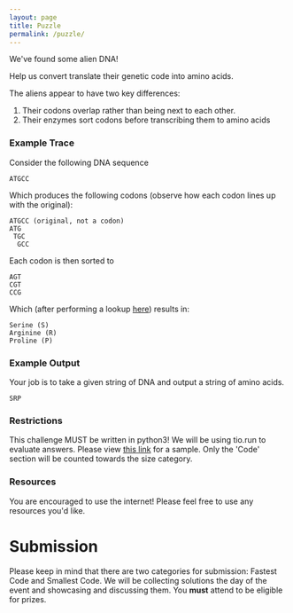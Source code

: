 ```yaml
---
layout: page
title: Puzzle
permalink: /puzzle/
---
```

We've found some alien DNA!

Help us convert translate their genetic code into amino acids.

The aliens appear to have two key differences:

1. Their codons overlap rather than being next to each other.
2. Their enzymes sort codons before transcribing them to amino acids

### Example Trace
Consider the following DNA sequence

```
ATGCC
```

Which produces the following codons (observe how each codon lines up with the original):

```
ATGCC (original, not a codon)
ATG
 TGC
  GCC
```

Each codon is then sorted to

```
AGT
CGT
CCG
```

Which (after performing a lookup [here](https://en.wikipedia.org/wiki/DNA_codon_table)) results in:

```
Serine (S)
Arginine (R)
Proline (P)
```

### Example Output
Your job is to take a given string of DNA and output a string of amino acids.

```
SRP
```
### Restrictions
This challenge MUST be written in python3! We will be using tio.run to evaluate answers. Please view [this link](https://tio.run/##ZVHLTsMwELz7K1buoYlURSBuSDlUIHpDCHpBCFWm2SSGeB3ZG0r4@WDnQQ@9OJtdz8zOuO25tnQzDCt4sQahauyHajwYXdUMlYUaHQofRodpBDnI3XxJOaQ1g2pOqvfANYK3TcfakhRiBa@2c1B2dIydwIV@YiuwBHaKfGmdSX7SWwEgpYSHi6uxHYYOuXME66IzpgfPTlO1HrRprWMIRIU1Yv7zvRejQIWETjEeNLUdJ/Sv8jySheVnIjhaYqUplmpmA81oPJQulN@q6cI6J801NEhV@NC81zzK4U1u5QbkPh67eNzJ9/PeUmafVlMycWfH2uoj@mRCb@ArpzSNee2QxxBnFVtCDPD@cQtembZBQUFKEyfBZOa50JQ5VEWyoCfDZxMTKvJ4/YtAIlLll8lE9H55j2A9alhonWXU5MVSBOj51QLViHsKEfKIKYEw2PLK9aHfxn6yQNPh@uoP) for a sample.
Only the 'Code' section will be counted towards the size category.

### Resources
You are encouraged to use the internet! Please feel free to use any resources you'd like.

# Submission
Please keep in mind that there are two categories for submission: Fastest Code and Smallest Code. We will be collecting solutions the day of the event and showcasing and discussing them. You <b>must</b> attend to be eligible for prizes.